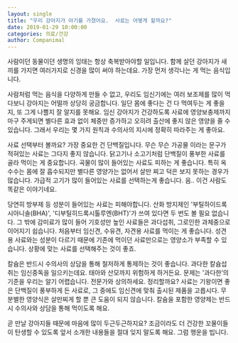 ```yaml
---
layout: single
title: "우리 강아지가 아기를 가졌어요.  사료는 어떻게 할까요?"
date: 2019-01-29 10:00:00
categories: 의료/건강
author: Companimal
---
```


사람이던 동물이던 생명의 잉태는 항상 축복받아야할 일입니다. 함께 살던 강아지가 새끼를 가지면 여러가지로 신경을 많이 써야 하는데요. 가장 먼저 생각나는 게 먹는 음식입니다.

사람처럼 먹는 음식을 다양하게 만들 수 없고, 우리도 임신기에는 여러 보조제를 많이 먹다보니 강아지는 어떨까 상당히 궁금합니다. 일단 몸에 좋다는 건 다 먹여두는 게 좋을지, 또 그게 나쁠지 잘 알지를 못해요. 임신 강아지가 건강하도록 사료에 영양보충제까지 마구 주게되면 별다른 효과 없이 체중만 증가하고 오히려 출산에 좋지 않은 영양을 줄 수 있습니다. 그래서 우리는 몇 가지 원칙과 수의사의 지시에 정확히 따라주는 게 좋아요.

사료 선택부터 볼까요? 가장 중요한 건 단백질입니다. 무슨 무슨 가공물 이라는 문구가 적혀있는 사료는 그다지 좋지 않습니다. 닭고기나 소고기처럼 단백질이 풍부한 사료를 골라 먹이는 게 중요합니다. 곡물이 많이 들어있는 사료도 피하는 게 좋습니다. 특히 옥수수는 몸에 잘 흡수되지만 별다른 영양가는 없어서 살만 찌고 덕은 보지 못하는 경우가 많습니다. 가급적 고기가 많이 들어있는 사료를 선택하는게 좋습니다. 음.. 이건 사람도 똑같은 이야기네요.

당연히 방부제 등 성분이 들어있는 사료는 피해야합니다. 산화 방지제인 '부틸하이드록시아니솔(BHA)', '디부틸히드록시톨루엔(BHT)'가 쓰여 있다면 두 번도 볼 필요 없습니다. 그 밖에 감미료가 많이 들어 기호성만 높인 사료들은 과다섭취, 그로인한 과체중으로 이어지기 쉽습니다. 처음부터 임신견, 수유견, 자견용 사료를 먹이는 게 좋습니다. 성견용 사료와는 성분이 다르기 때문에 기존에 먹이던 사료만으로는 영양소가 부족할 수 있습니다. 상황에 맞는 사료를 선택해주는 것이 좋죠.

칼슘은 반드시 수의사의 상담을 통해 철저하게 통제하는 것이 좋습니다. 과다한 칼슘섭취는 임신중독을 일으키는데요. 태아와 산모까지 위험하게 하거든요. 문제는 '과다한’의 기준을 우리는 알기 어렵습니다. 전문가와 상의하세요. 정리할까요? 사료는 기왕이면 좋은 단백질이 풍부하게 든 사료로, 그 중에도 임신견에 맞춰 출시된 제품을 고릅시다. 무분별한 영양식은 살만찌게 할 뿐 큰 도움이 되지 않습니다. 칼슘을 포함한 영양제는 반드시 수의사와 상담을 통해 먹이도록 해요.

곧 만날 강아지들 때문에 마음에 많이 두근두근하지요? 조금이라도 더 건강한 꼬물이들이 탄생할 수 있도록 앞서 소개한 내용들을 절대 잊지 말도록 해요. 그럼 행운을 빕니다.
